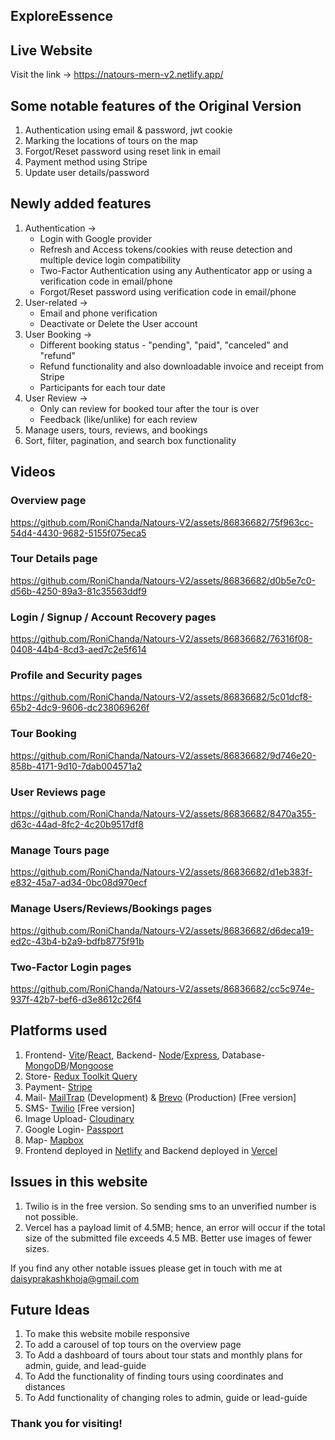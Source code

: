 ## ExploreEssence
## Live Website
Visit the link -> https://natours-mern-v2.netlify.app/
## Some notable features of the Original Version
1. Authentication using email & password, jwt cookie
2. Marking the locations of tours on the map
3. Forgot/Reset password using reset link in email
4. Payment method using Stripe
5. Update user details/password 
## Newly added features
1. Authentication ->
   - Login with Google provider
   - Refresh and Access tokens/cookies with reuse detection and multiple device login compatibility
   - Two-Factor Authentication using any Authenticator app or using a verification code in email/phone
   - Forgot/Reset password using verification code in email/phone
2. User-related ->
   - Email and phone verification
   - Deactivate or Delete the User account
3. User Booking ->
   - Different booking status - "pending", "paid", "canceled" and "refund"
   - Refund functionality and also downloadable invoice and receipt from Stripe
   - Participants for each tour date
4. User Review ->
   - Only can review for booked tour after the tour is over
   - Feedback (like/unlike) for each review
5. Manage users, tours, reviews, and bookings
6. Sort, filter, pagination, and search box functionality
## Videos
### Overview page
https://github.com/RoniChanda/Natours-V2/assets/86836682/75f963cc-54d4-4430-9682-5155f075eca5
### Tour Details page
https://github.com/RoniChanda/Natours-V2/assets/86836682/d0b5e7c0-d56b-4250-89a3-81c35563ddf9
### Login / Signup / Account Recovery pages
https://github.com/RoniChanda/Natours-V2/assets/86836682/76316f08-0408-44b4-8cd3-aed7c2e5f614
### Profile and Security pages
https://github.com/RoniChanda/Natours-V2/assets/86836682/5c01dcf8-65b2-4dc9-9606-dc238069626f
### Tour Booking
https://github.com/RoniChanda/Natours-V2/assets/86836682/9d746e20-858b-4171-9d10-7dab004571a2
### User Reviews page
https://github.com/RoniChanda/Natours-V2/assets/86836682/8470a355-d63c-44ad-8fc2-4c20b9517df8
### Manage Tours page
https://github.com/RoniChanda/Natours-V2/assets/86836682/d1eb383f-e832-45a7-ad34-0bc08d970ecf
### Manage Users/Reviews/Bookings pages
https://github.com/RoniChanda/Natours-V2/assets/86836682/d6deca19-ed2c-43b4-b2a9-bdfb8775f91b
### Two-Factor Login pages
https://github.com/RoniChanda/Natours-V2/assets/86836682/cc5c974e-937f-42b7-bef6-d3e8612c26f4
## Platforms used
1. Frontend- [Vite](https://vitejs.dev/guide/)/[React](https://react.dev/), Backend- [Node](https://nodejs.org/en)/[Express](https://expressjs.com/), Database- [MongoDB](https://www.mongodb.com/)/[Mongoose](https://mongoosejs.com/)
2. Store- [Redux Toolkit Query](https://redux-toolkit.js.org/rtk-query/overview)
3. Payment- [Stripe](https://stripe.com/en-in)
4. Mail- [MailTrap](https://mailtrap.io/) (Development) & [Brevo](https://app.brevo.com/) (Production) [Free version]
5. SMS- [Twilio](https://www.twilio.com/en-us) [Free version]
6. Image Upload- [Cloudinary](https://cloudinary.com/)
7. Google Login- [Passport](https://www.passportjs.org/)
8. Map- [Mapbox](https://www.mapbox.com/)
9. Frontend deployed in [Netlify](https://www.netlify.com/) and Backend deployed in [Vercel](https://vercel.com/)
<!-- ## Packages used
### Backend
```
{
  "name": "backend",
  "version": "1.0.0",
  "description": "Natours tour app backend",
  "main": "app.js",
  "scripts": {
    "start": "node server.js",
    "dev": "nodemon server.js",
    "prod": "SET NODE_ENV=production&nodemon server.js",
    "data:import": "node seeder.js --import",
    "data:delete": "node seeder.js --delete",
    "debug": "ndb server.js"
  },
  "author": "Supratim Chanda",
  "license": "ISC",
  "dependencies": {
    "bcryptjs": "^2.4.3",
    "cloudinary": "^1.37.1",
    "compression": "^1.7.4",
    "cookie-parser": "^1.4.6",
    "cors": "^2.8.5",
    "dotenv": "^16.1.3",
    "express": "^4.18.2",
    "express-mongo-sanitize": "^2.2.0",
    "express-rate-limit": "^6.7.0",
    "helmet": "^7.0.0",
    "hpp": "^0.2.3",
    "html-to-text": "^9.0.5",
    "jsonwebtoken": "^9.0.0",
    "mongoose": "^7.2.2",
    "morgan": "^1.10.0",
    "multer": "^1.4.5-lts.1",
    "nodemailer": "^6.9.3",
    "nodemailer-sendinblue-transport": "^2.0.1",
    "otplib": "^12.0.1",
    "passport": "^0.6.0",
    "passport-google-oauth20": "^2.0.0",
    "qrcode": "^1.5.3",
    "sanitize-html": "^2.11.0",
    "sharp": "^0.32.1",
    "slugify": "^1.6.6",
    "stripe": "^12.9.0",
    "twilio": "^4.12.0",
    "validator": "^13.9.0"
  },
  "devDependencies": {
    "eslint": "^8.41.0",
    "eslint-config-airbnb": "^19.0.4",
    "eslint-config-prettier": "^8.8.0",
    "eslint-plugin-import": "^2.27.5",
    "eslint-plugin-jsx-a11y": "^6.7.1",
    "eslint-plugin-node": "^11.1.0",
    "eslint-plugin-prettier": "^4.2.1",
    "eslint-plugin-react": "^7.32.2",
    "prettier": "^2.8.8"
  },
  "engines": {
    "node": ">=10.6.0"
  }
}
```
### Frontend
```
{
  "name": "frontend",
  "private": true,
  "version": "0.0.0",
  "type": "module",
  "scripts": {
    "dev": "vite",
    "build": "vite build",
    "lint": "eslint src --ext js,jsx --report-unused-disable-directives --max-warnings 0",
    "preview": "vite preview"
  },
  "dependencies": {
    "@reduxjs/toolkit": "^1.9.5",
    "async-mutex": "^0.4.0",
    "mapbox-gl": "^2.15.0",
    "react": "^18.2.0",
    "react-dom": "^18.2.0",
    "react-helmet-async": "^1.3.0",
    "react-phone-input-2": "^2.15.1",
    "react-redux": "^8.0.7",
    "react-router-dom": "^6.11.2"
  },
  "devDependencies": {
    "@types/react": "^18.0.37",
    "@types/react-dom": "^18.0.11",
    "@vitejs/plugin-react": "^4.0.0",
    "eslint": "^8.38.0",
    "eslint-plugin-react": "^7.32.2",
    "eslint-plugin-react-hooks": "^4.6.0",
    "eslint-plugin-react-refresh": "^0.3.4",
    "vite": "^4.3.9"
  }
}
``` -->
## Issues in this website
1. Twilio is in the free version. So sending sms to an unverified number is not possible.
2. Vercel has a payload limit of 4.5MB; hence, an error will occur if the total size of the submitted file exceeds 4.5 MB. Better use images of fewer sizes.
   
If you find any other notable issues please get in touch with me at daisyprakashkhoja@gmail.com
## Future Ideas
1. To make this website mobile responsive
2. To add a carousel of top tours on the overview page
3. To Add a dashboard of tours about tour stats and monthly plans for admin, guide, and lead-guide
4. To Add the functionality of finding tours using coordinates and distances
5. To Add functionality of changing roles to admin, guide or lead-guide

### Thank you for visiting!




